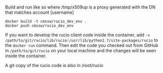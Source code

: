 Build and run like so where /tmp/x509up is a proxy generated with the DN that matches account [username]

```
docker build -t cmssw/rucio_dev_env .
docker push cmssw/rucio_dev_env
```

If you want to develop the rucio client code inside the container, add ```-v /path/to/git/rucio/lib/rucio:/usr/lib/python2.7/site-packages/rucio```
to the ```docker run``` command. Then edit the code you checked out from GitHub in ```/path/to/git/rucio```
on your local machine and the changes will be seen inside the container.

A git copy of the rucio code is also in /root/rucio
